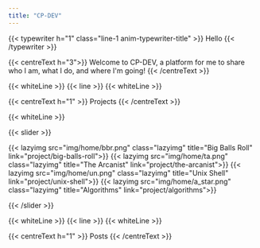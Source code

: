```yaml
---
title: "CP-DEV"
---
```

{{< typewriter h="1" class="line-1 anim-typewriter-title" >}} Hello {{< /typewriter >}}

{{< centreText h="3">}} Welcome to CP-DEV, a platform for me to share who I am, what I do,
 and where I'm going! {{< /centreText >}}

{{< whiteLine >}}
{{< line >}}
{{< whiteLine >}}

{{< centreText h="1" >}} Projects {{< /centreText >}}

{{< whiteLine >}}

{{< slider >}}

{{< lazyimg src="img/home/bbr.png" class="lazyimg" title="Big Balls Roll" link="project/big-balls-roll">}}
{{< lazyimg src="img/home/ta.png" class="lazyimg" title="The Arcanist" link="project/the-arcanist">}}
{{< lazyimg src="img/home/un.png" class="lazyimg" title="Unix Shell" link="project/unix-shell">}}
{{< lazyimg src="img/home/a_star.png" class="lazyimg" title="Algorithms" link="project/algorithms">}}

{{< /slider >}}

{{< whiteLine >}}
{{< line >}}
{{< whiteLine >}}

{{< centreText h="1" >}} Posts {{< /centreText >}}
